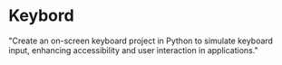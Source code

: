 # Keybord
 "Create an on-screen keyboard project in Python to simulate keyboard input, enhancing accessibility and user interaction in applications."

